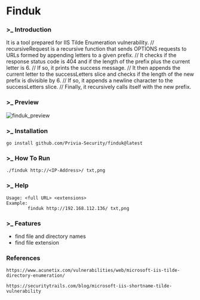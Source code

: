 # Finduk

### >_ Introduction
It is a tool prepared for IIS Tilde Enumeration vulnerability.
// recursiveRequest is a recursive function that sends OPTIONS requests to URLs formed by appending letters to a given prefix.
// It checks if the response status code is 404 and if the length of the prefix plus the current letter is 6.
// If so, it prints the success message.
// It then appends the current letter to the successLetters slice and checks if the length of the new prefix is divisible by 6.
// If so, it appends a newline character to the successLetters slice.
// Finally, it recursively calls itself with the new prefix.

### >_ Preview
![finduk_preview](https://github.com/Privia-Security/finduk/assets/81651239/bf2193c6-749d-4122-865c-42a66cb5d697)

### >_ Installation
```
go install github.com/Privia-Security/finduk@latest
```

### >_ How To Run
```
./finduk http://<IP-Address>/ txt,png
```

### >_ Help
```
Usage: <full URL> <extensions>
Example:
        finduk http://192.168.112.136/ txt,png
```

### >_ Features
- find file and directory names
- find file extension

### References
```
https://www.acunetix.com/vulnerabilities/web/microsoft-iis-tilde-directory-enumeration/
```
```
https://securitytrails.com/blog/microsoft-iis-shortname-tilde-vulnerability
```
